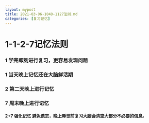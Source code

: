```yaml
---
layout: mypost
title: 2021-03-06-1040-1127法则.md
categories: [复习记忆]
---
```

# 1-1-2-7记忆法则
### 1  学完即刻进行复习，更容易发现问题
### 1  当天晚上记忆还在大脑鲜活期
### 2  第二天晚上进行记忆
### 7  周末晚上进行记忆
####  2+7 强化记忆 避免遗忘，晚上睡觉前复习大脑会清空大部分不必要的信息。
